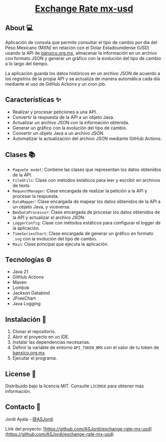<div align="center">
  <h1 align="center"><a href="https://github.com/ASJordi/exchange-rate-mx-usd">Exchange Rate mx-usd</a></h1>
</div>

## About :computer:

Aplicación de consola que permite consultar el tipo de cambio por día del Peso Mexicano (MXN) en relación con el Dólar Estadounidense (USD) usando la API de [banxico.org.mx](https://www.banxico.org.mx/SieAPIRest/service/v1/), almacenar la información en un archivo con formato JSON y generar un gráfico con la evolución del tipo de cambio a lo largo del tiempo.

La aplicación guarda los datos históricos en un archivo JSON de acuerdo a los registros de la propia API y se actualiza de manera automática cada día mediante el uso de GitHub Actions y un cron job.

## Características :sparkles:

- Realizar y procesar peticiones a una API.
- Convertir la respuesta de la API a un objeto Java.
- Actualizar un archivo JSON con la información obtenida.
- Generar un gráfico con la evolución del tipo de cambio.
- Convertir un objeto Java a un archivo JSON.
- Automatizar la actualización del archivo JSON mediante GitHub Actions.

## Clases :books:

- `Paquete model`: Contiene las clases que representan los datos obtenidos de la API.
- `FileUtils`: Clase con métodos estáticos para leer y escribir en archivos de texto.
- `RequestManager`: Clase encargada de realizar la petición a la API y procesar la respuesta.
- `DataMapper`: Clase encargada de mapear los datos obtenidos de la API a un objeto Java, y viceversa.
- `BmxDataProcessor`: Clase encargada de procesar los datos obtenidos de la API y actualizar el archivo JSON.
- `LoggerConfig`: Clase con métodos estáticos para configurar el logger de la aplicación.
- `TimeSeriesChart`: Clase encargada de generar un gráfico en formato `.svg` con la evolución del tipo de cambio.
- `Main`: Clase principal que ejecuta la aplicación.

## Tecnologías :gear:

- Java 21
- GitHub Actions
- Maven
- Lombok
- Jackson Databind
- JFreeChart
- Java Logging

## Instalación :floppy_disk:

1. Clonar el repositorio.
2. Abrir el proyecto en un IDE.
3. Instalar las dependencias necesarias.
4. Definir la variable de entorno `API_TOKEN_BMX` con el valor de tu token de [banxico.org.mx](https://www.banxico.org.mx/SieAPIRest/service/v1/token).
5. Ejecutar el programa.

## License :page_facing_up:

Distribuido bajo la licencia MIT. Consulte `LICENSE` para obtener más información.

## Contacto :email:

Jordi Ayala - [@ASJordi](https://x.com/ASJordi)

Link del proyecto: [https://github.com/ASJordi/exchange-rate-mx-usd](https://github.com/ASJordi/exchange-rate-mx-usd)